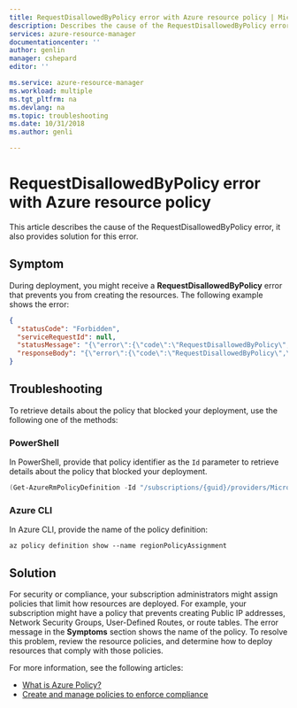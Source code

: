 ```yaml
---
title: RequestDisallowedByPolicy error with Azure resource policy | Microsoft Docs
description: Describes the cause of the RequestDisallowedByPolicy error.
services: azure-resource-manager
documentationcenter: ''
author: genlin
manager: cshepard
editor: ''

ms.service: azure-resource-manager
ms.workload: multiple
ms.tgt_pltfrm: na
ms.devlang: na
ms.topic: troubleshooting
ms.date: 10/31/2018
ms.author: genli

---
```

# RequestDisallowedByPolicy error with Azure resource policy

This article describes the cause of the RequestDisallowedByPolicy error, it also provides solution for this error.

## Symptom

During deployment, you might receive a **RequestDisallowedByPolicy** error that prevents you from creating the resources. The following example shows the error:

```json
{
  "statusCode": "Forbidden",
  "serviceRequestId": null,
  "statusMessage": "{\"error\":{\"code\":\"RequestDisallowedByPolicy\",\"message\":\"The resource action 'Microsoft.Network/publicIpAddresses/write' is disallowed by one or more policies. Policy identifier(s): '/subscriptions/{guid}/providers/Microsoft.Authorization/policyDefinitions/regionPolicyDefinition'.\"}}",
  "responseBody": "{\"error\":{\"code\":\"RequestDisallowedByPolicy\",\"message\":\"The resource action 'Microsoft.Network/publicIpAddresses/write' is disallowed by one or more policies. Policy identifier(s): '/subscriptions/{guid}/providers/Microsoft.Authorization/policyDefinitions/regionPolicyDefinition'.\"}}"
}
```

## Troubleshooting

To retrieve details about the policy that blocked your deployment, use the following one of the methods:

### PowerShell

In PowerShell, provide that policy identifier as the `Id` parameter to retrieve details about the policy that blocked your deployment.

```PowerShell
(Get-AzureRmPolicyDefinition -Id "/subscriptions/{guid}/providers/Microsoft.Authorization/policyDefinitions/regionPolicyDefinition").Properties.policyRule | ConvertTo-Json
```

### Azure CLI

In Azure CLI, provide the name of the policy definition:

```azurecli
az policy definition show --name regionPolicyAssignment
```

## Solution

For security or compliance, your subscription administrators might assign policies that limit how resources are deployed. For example, your subscription might have a policy that prevents creating Public IP addresses, Network Security Groups, User-Defined Routes, or route tables. The error message in the **Symptoms** section shows the name of the policy.
To resolve this problem, review the resource policies, and determine how to deploy resources that comply with those policies.

For more information, see the following articles:

- [What is Azure Policy?](../azure-policy/azure-policy-introduction.md)
- [Create and manage policies to enforce compliance](../azure-policy/create-manage-policy.md)
